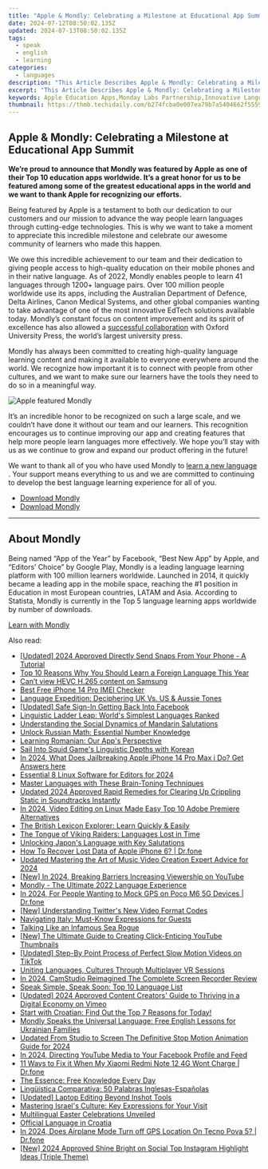 ```yaml
---
title: "Apple & Mondly: Celebrating a Milestone at Educational App Summit"
date: 2024-07-12T08:50:02.135Z
updated: 2024-07-13T08:50:02.135Z
tags:
  - speak
  - english
  - learning
categories:
  - languages
description: "This Article Describes Apple & Mondly: Celebrating a Milestone at Educational App Summit"
excerpt: "This Article Describes Apple & Mondly: Celebrating a Milestone at Educational App Summit"
keywords: Apple Education Apps,Monday Labs Partnership,Innovative Language Learning Technology,Educational App Summit 2023 Highlights,Enhancing Classroom with Apple & Mondly Collaboration,Integrating Technology in Modern Education,Advancing Secondary Education Through iOS Apps
thumbnail: https://thmb.techidaily.com/b274fcba0e007ea79b7a5404662f5559df1dd58ab76cf5b14bd4d500d1b0b1b0.jpg
---
```


## Apple & Mondly: Celebrating a Milestone at Educational App Summit

 **We’re proud to announce that Mondly was featured by Apple as one of their Top 10 education apps worldwide. It’s a great honor for us to be featured among some of the greatest educational apps in the world and we want to thank Apple for recognizing our efforts.**

 Being featured by Apple is a testament to both our dedication to our customers and our mission to advance the way people learn languages through cutting-edge technologies. This is why we want to take a moment to appreciate this incredible milestone and celebrate our awesome community of learners who made this happen.

 We owe this incredible achievement to our team and their dedication to giving people access to high-quality education on their mobile phones and in their native language. As of 2022, Mondly enables people to learn 41 languages through 1200+ language pairs. Over 100 million people worldwide use its apps, including the Australian Department of Defence, Delta Airlines, Canon Medical Systems, and other global companies wanting to take advantage of one of the most innovative EdTech solutions available today. Mondly’s constant focus on content improvement and its spirit of excellence has also allowed a [successful collaboration](https://shop.mondly.com/affiliate.php?ACCOUNT=ATISTUDI&AFFILIATE=108875&PATH=https://www.mondly.com?AFFILIATE=108875) with Oxford University Press, the world’s largest university press.

 Mondly has always been committed to creating high-quality language learning content and making it available to everyone everywhere around the world. We recognize how important it is to connect with people from other cultures, and we want to make sure our learners have the tools they need to do so in a meaningful way.

![Apple featured Mondly](https://edge.mondly.com/blog/wp-content/uploads/2022/04/apple-featured-mondly-960x755.jpg "Featured By Apple: Mondly Is In Top 10 Education Apps Worldwide 2")

 It’s an incredible honor to be recognized on such a large scale, and we couldn’t have done it without our team and our learners. This recognition encourages us to continue improving our app and creating features that help more people learn languages more effectively. We hope you’ll stay with us as we continue to grow and expand our product offering in the future!

 We want to thank all of you who have used Mondly to [learn a new language](https://shop.mondly.com/affiliate.php?ACCOUNT=ATISTUDI&AFFILIATE=108875&PATH=https://www.mondly.com?AFFILIATE=108875) . Your support means everything to us and we are committed to continuing to develop the best language learning experience for all of you.

* [Download Mondly](https://www.facebook.com/sharer/sharer.php?u=https%3A%2F%2Fwww.mondly.com%2Fblog%2Fapple-top-education-apps%2F&t=Featured+by+Apple%3A+Mondly+is+in+Top+10+Education+Apps+Worldwide "Share on Facebook")
* [Download Mondly](https://shop.mondly.com/affiliate.php?ACCOUNT=ATISTUDI&AFFILIATE=108875&PATH=https://www.mondly.com?AFFILIATE=108875)

---

## About Mondly

 Being named “App of the Year” by Facebook, “Best New App” by Apple, and “Editors’ Choice” by Google Play, Mondly is a leading language learning platform with 100 million learners worldwide. Launched in 2014, it quickly became a leading app in the mobile space, reaching the #1 position in Education in most European countries, LATAM and Asia. According to Statista, Mondly is currently in the Top 5 language learning apps worldwide by number of downloads.

[Learn with Mondly](https://adjt.mondly.com/5ixfg4k?campaign=blog-post-id-6653&fallback=https%3A%2F%2Fapp.mondly.com%3Futm%5Fmedium%3Dblog%5Fblog-post-id-6653%26utm%5Fsource%3Dblog-post-id-6653&redirect%5Fmacos=https%3A%2F%2Fapp.mondly.com%3Futm%5Fmedium%3Dblog%5Fblog-post-id-6653%26utm%5Fsource%3Dblog-post-id-6653&redirect%5Fandroid=https%3A%2F%2Fplay.google.com%2Fstore%2Fapps%2Fdetails%3Fid%3Dcom.atistudios.mondly.languages%3Futm%5Fmedium%3Dblog%5Fblog-post-id-6653%26utm%5Fsource%3Dblog-post-id-6653&redirect%5Fios=https%3A%2F%2Fapps.apple.com%2Fapp%2Fapple-store%2Fid987873536%3Fpt%3D78954800%26ct%3Dblog-post-id-6653%26mt%3D8 "Learn with Mondly")

<ins class="adsbygoogle"
     style="display:block"
     data-ad-format="autorelaxed"
     data-ad-client="ca-pub-7571918770474297"
     data-ad-slot="1223367746"></ins>



<ins class="adsbygoogle"
     style="display:block"
     data-ad-client="ca-pub-7571918770474297"
     data-ad-slot="8358498916"
     data-ad-format="auto"
     data-full-width-responsive="true"></ins>



<span class="atpl-alsoreadstyle">Also read:</span>
<div><ul>
<li><a href="https://snapchat-videos.techidaily.com/updated-2024-approved-directly-send-snaps-from-your-phone-a-tutorial/"><u>[Updated] 2024 Approved  Directly Send Snaps From Your Phone - A Tutorial</u></a></li>
<li><a href="https://mondly-stories.techidaily.com/top-10-reasons-why-you-should-learn-a-foreign-language-this-year/"><u>Top 10 Reasons Why You Should Learn a Foreign Language This Year</u></a></li>
<li><a href="https://phone-solutions.techidaily.com/cant-view-hevc-h265-content-on-samsung-by-aiseesoft-video-converter-play-hevc-video-on-android/"><u>Can’t view HEVC H.265 content on Samsung</u></a></li>
<li><a href="https://sim-unlock.techidaily.com/best-free-iphone-14-pro-imei-checker-by-drfone-ios/"><u>Best Free iPhone 14 Pro IMEI Checker</u></a></li>
<li><a href="https://mondly-stories.techidaily.com/language-expedition-deciphering-uk-vs-us-and-aussie-tones/"><u>Language Expedition: Deciphering UK Vs. US & Aussie Tones</u></a></li>
<li><a href="https://facebook-video-files.techidaily.com/updated-safe-sign-in-getting-back-into-facebook/"><u>[Updated] Safe Sign-In  Getting Back Into Facebook</u></a></li>
<li><a href="https://mondly-stories.techidaily.com/linguistic-ladder-leap-worlds-simplest-languages-ranked/"><u>Linguistic Ladder Leap: World's Simplest Languages Ranked</u></a></li>
<li><a href="https://mondly-stories.techidaily.com/understanding-the-social-dynamics-of-mandarin-salutations/"><u>Understanding the Social Dynamics of Mandarin Salutations</u></a></li>
<li><a href="https://mondly-stories.techidaily.com/unlock-russian-math-essential-number-knowledge/"><u>Unlock Russian Math: Essential Number Knowledge</u></a></li>
<li><a href="https://mondly-stories.techidaily.com/learning-romanian-our-apps-perspective/"><u>Learning Romanian: Our App's Perspective</u></a></li>
<li><a href="https://mondly-stories.techidaily.com/sail-into-squid-games-linguistic-depths-with-korean/"><u>Sail Into Squid Game's Linguistic Depths with Korean</u></a></li>
<li><a href="https://ios-unlock.techidaily.com/in-2024-what-does-jailbreaking-apple-iphone-14-pro-max-i-do-get-answers-here-by-drfone-ios/"><u>In 2024, What Does Jailbreaking Apple iPhone 14 Pro Max i Do? Get Answers here</u></a></li>
<li><a href="https://youtube-videos.techidaily.com/essential-8-linux-software-for-editors-for-2024/"><u>Essential 8 Linux Software for Editors for 2024</u></a></li>
<li><a href="https://mondly-stories.techidaily.com/master-languages-with-these-brain-toning-techniques/"><u>Master Languages with These Brain-Toning Techniques</u></a></li>
<li><a href="https://audio-editing.techidaily.com/updated-2024-approved-rapid-remedies-for-clearing-up-crippling-static-in-soundtracks-instantly/"><u>Updated 2024 Approved Rapid Remedies for Clearing Up Crippling Static in Soundtracks Instantly</u></a></li>
<li><a href="https://ai-video-apps.techidaily.com/in-2024-video-editing-on-linux-made-easy-top-10-adobe-premiere-alternatives/"><u>In 2024, Video Editing on Linux Made Easy Top 10 Adobe Premiere Alternatives</u></a></li>
<li><a href="https://mondly-stories.techidaily.com/the-british-lexicon-explorer-learn-quickly-and-easily/"><u>The British Lexicon Explorer: Learn Quickly & Easily</u></a></li>
<li><a href="https://mondly-stories.techidaily.com/the-tongue-of-viking-raiders-languages-lost-in-time/"><u>The Tongue of Viking Raiders: Languages Lost in Time</u></a></li>
<li><a href="https://mondly-stories.techidaily.com/unlocking-japons-language-with-key-salutations/"><u>Unlocking Japon's Language with Key Salutations</u></a></li>
<li><a href="https://techidaily.com/how-to-recover-lost-data-of-apple-iphone-6-drfone-by-drfone-ios-data-recovery-ios-data-recovery/"><u>How To Recover Lost Data of Apple iPhone 6? | Dr.fone</u></a></li>
<li><a href="https://voice-adjusting.techidaily.com/updated-mastering-the-art-of-music-video-creation-expert-advice-for-2024/"><u>Updated Mastering the Art of Music Video Creation Expert Advice for 2024</u></a></li>
<li><a href="https://facebook-record-videos.techidaily.com/new-in-2024-breaking-barriers-increasing-viewership-on-youtube/"><u>[New] In 2024, Breaking Barriers  Increasing Viewership on YouTube</u></a></li>
<li><a href="https://mondly-stories.techidaily.com/mondly-the-ultimate-2022-language-experience/"><u>Mondly - The Ultimate 2022 Language Experience</u></a></li>
<li><a href="https://android-location.techidaily.com/in-2024-for-people-wanting-to-mock-gps-on-poco-m6-5g-devices-drfone-by-drfone-virtual/"><u>In 2024, For People Wanting to Mock GPS on Poco M6 5G Devices | Dr.fone</u></a></li>
<li><a href="https://twitter-videos.techidaily.com/new-understanding-twitters-new-video-format-codes/"><u>[New] Understanding Twitter's New Video Format Codes</u></a></li>
<li><a href="https://mondly-stories.techidaily.com/navigating-italy-must-know-expressions-for-guests/"><u>Navigating Italy: Must-Know Expressions for Guests</u></a></li>
<li><a href="https://mondly-stories.techidaily.com/talking-like-an-infamous-sea-rogue/"><u>Talking Like an Infamous Sea Rogue</u></a></li>
<li><a href="https://facebook-record-videos.techidaily.com/new-the-ultimate-guide-to-creating-click-enticing-youtube-thumbnails/"><u>[New] The Ultimate Guide to Creating Click-Enticing YouTube Thumbnails</u></a></li>
<li><a href="https://tiktok-clips.techidaily.com/updated-step-by-point-process-of-perfect-slow-motion-videos-on-tiktok/"><u>[Updated] Step-By Point Process of Perfect Slow Motion Videos on TikTok</u></a></li>
<li><a href="https://mondly-stories.techidaily.com/uniting-languages-cultures-through-multiplayer-vr-sessions/"><u>Uniting Languages, Cultures Through Multiplayer VR Sessions</u></a></li>
<li><a href="https://video-screen-grab.techidaily.com/in-2024-camstudio-reimagined-the-complete-screen-recorder-review/"><u>In 2024, CamStudio Reimagined  The Complete Screen Recorder Review</u></a></li>
<li><a href="https://mondly-stories.techidaily.com/speak-simple-speak-soon-top-10-language-list/"><u>Speak Simple, Speak Soon: Top 10 Language List</u></a></li>
<li><a href="https://vimeo-videos.techidaily.com/updated-2024-approved-content-creators-guide-to-thriving-in-a-digital-economy-on-vimeo/"><u>[Updated] 2024 Approved  Content Creators' Guide to Thriving in a Digital Economy on Vimeo</u></a></li>
<li><a href="https://mondly-stories.techidaily.com/start-with-croatian-find-out-the-top-7-reasons-for-today/"><u>Start with Croatian: Find Out the Top 7 Reasons for Today!</u></a></li>
<li><a href="https://mondly-stories.techidaily.com/mondly-speaks-the-universal-language-free-english-lessons-for-ukrainian-families/"><u>Mondly Speaks the Universal Language: Free English Lessons for Ukrainian Families</u></a></li>
<li><a href="https://ai-driven-video-production.techidaily.com/updated-from-studio-to-screen-the-definitive-stop-motion-animation-guide-for-2024/"><u>Updated From Studio to Screen The Definitive Stop Motion Animation Guide for 2024</u></a></li>
<li><a href="https://facebook-video-content.techidaily.com/in-2024-directing-youtube-media-to-your-facebook-profile-and-feed/"><u>In 2024, Directing YouTube Media to Your Facebook Profile and Feed</u></a></li>
<li><a href="https://howto.techidaily.com/11-ways-to-fix-it-when-my-xiaomi-redmi-note-12-4g-wont-charge-drfone-by-drfone-fix-android-problems-fix-android-problems/"><u>11 Ways to Fix it When My Xiaomi Redmi Note 12 4G Wont Charge | Dr.fone</u></a></li>
<li><a href="https://mondly-stories.techidaily.com/the-essence-free-knowledge-every-day/"><u>The Essence: Free Knowledge Every Day</u></a></li>
<li><a href="https://mondly-stories.techidaily.com/linguistica-comparativa-50-palabras-inglesas-espanolas/"><u>Lingüística Comparativa: 50 Palabras Inglesas-Españolas</u></a></li>
<li><a href="https://extra-guidance.techidaily.com/updated-laptop-editing-beyond-inshot-tools/"><u>[Updated] Laptop Editing  Beyond Inshot Tools</u></a></li>
<li><a href="https://mondly-stories.techidaily.com/mastering-israels-culture-key-expressions-for-your-visit/"><u>Mastering Israel's Culture: Key Expressions for Your Visit</u></a></li>
<li><a href="https://mondly-stories.techidaily.com/multilingual-easter-celebrations-unveiled/"><u>Multilingual Easter Celebrations Unveiled</u></a></li>
<li><a href="https://mondly-stories.techidaily.com/official-language-in-croatia/"><u>Official Language in Croatia</u></a></li>
<li><a href="https://review-topics.techidaily.com/in-2024-does-airplane-mode-turn-off-gps-location-on-tecno-pova-5-drfone-by-drfone-virtual-android/"><u>In 2024, Does Airplane Mode Turn off GPS Location On Tecno Pova 5? | Dr.fone</u></a></li>
<li><a href="https://instagram-clips.techidaily.com/new-2024-approved-shine-bright-on-social-top-instagram-highlight-ideas-triple-theme/"><u>[New] 2024 Approved  Shine Bright on Social  Top Instagram Highlight Ideas (Triple Theme)</u></a></li>
</ul></div>
